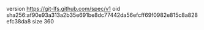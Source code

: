 version https://git-lfs.github.com/spec/v1
oid sha256:af90e93a313a2b35e691be8dc77442da56efcff69f0982e815c8a828efc38da8
size 360
